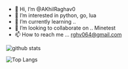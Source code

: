 - 👋 Hi, I’m @AKhilRaghav0
- 👀 I’m interested in python, go, lua
- 🌱 I’m currently learning .. 
- 💞️ I’m looking to collaborate on .. Minetest
- 📫 How to reach me ... rghv064@gmail.com


![github stats](https://github-readme-stats.vercel.app/api?username=AKhilRaghav0&show_icons=true&include_all_commits=true&theme=dark&cache_seconds=3200)

![Top Langs](https://github-readme-stats.vercel.app/api/top-langs/?username=AKhilRaghav0&theme=dark&layout=compact&hide_title=false)

<!---
AKhilRaghav0/AKhilRaghav0 is a ✨ special ✨ repository because its `README.md` (this file) appears on your GitHub profile.
You can click the Preview link to take a look at your changes.
--->
